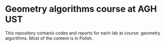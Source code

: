 # Geometry algorithms course at AGH UST

This repository contanis codes and reports for each lab at course: geometry algorithms. Most of the content is in Polish. 
